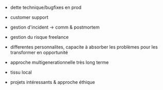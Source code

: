  - dette technique/bugfixes en prod
 - customer support
 - gestion d'incident -> comm & postmortem
 - gestion du risque freelance

 - differentes personnalites, capacite à absorber les problèmes pour les transformer en opportunité
 - approche multigenerationnelle très long terme
 - tissu local
 - projets intéressants & approche éthique